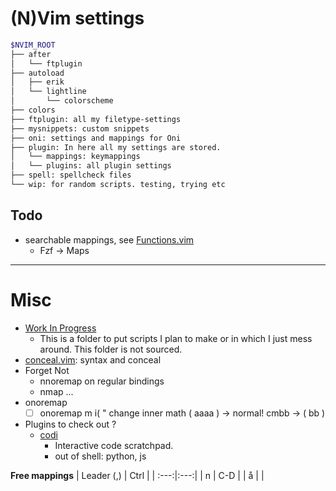 # (N)Vim settings

```bash
$NVIM_ROOT
├── after
│   └── ftplugin
├── autoload
│   ├── erik
│   └── lightline
│       └── colorscheme
├── colors
├── ftplugin: all my filetype-settings
├── mysnippets: custom snippets
├── oni: settings and mappings for Oni
├── plugin: In here all my settings are stored.
│   └── mappings: keymappings
│   └── plugins: all plugin settings
├── spell: spellcheck files
└── wip: for random scripts. testing, trying etc
```

## Todo
* searchable mappings, see [Functions.vim](Functions.vim)
  * Fzf -> Maps

---------------

# Misc

* [Work In Progress](./wip)
  - This is a folder to put scripts I plan to make or in which I just mess around.  This folder is not sourced.
* [conceal.vim](./wip/conceal.vim): syntax and conceal
* Forget Not
  - nnoremap on regular bindings
  - nmap ... <plug>
* onoremap
  - [ ] onoremap m i\(    " change inner math  \( aaaa \) -> normal! cmbb<esc> -> \( bb \)
* Plugins to check out ?
  - [codi](https://github.com/metakirby5/codi.vim)
	* Interactive code scratchpad.
	* out of shell: python, js

<strong>Free mappings</strong> 
| Leader (,) |  Ctrl |
| :---:|:---:|
| n | C-D |
| å |  |


